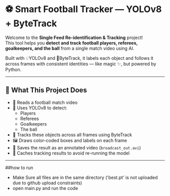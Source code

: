 # ⚽ Smart Football Tracker — YOLOv8 + ByteTrack

Welcome to the **Single Feed Re-identification & Tracking** project!  
This tool helps you **detect and track football players, referees, goalkeepers, and the ball** from a single match video using AI.

Built with 💡YOLOv8 and 🔁ByteTrack, it labels each object and follows it across frames with consistent identities — like magic ✨, but powered by Python.

---

## 🚀 What This Project Does

- 🎥 Reads a football match video
- 🧠 Uses YOLOv8 to detect:
  - Players
  - Referees
  - Goalkeepers
  - The ball
- 🔄 Tracks these objects across all frames using ByteTrack
- 🖼️ Draws color-coded boxes and labels on each frame
- 💾 Saves the result as an annotated video (`broadcast_out.avi`)
- 🧠 Caches tracking results to avoid re-running the model

---
##how to run
- Make Sure all files are in the same directory ('best.pt' is not uploaded due to github upload constraints)
- open main.py and run the code 


